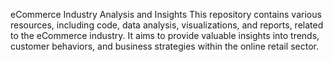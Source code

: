 eCommerce Industry Analysis and Insights
This repository contains various resources, including code, data analysis, visualizations, and reports, related to the eCommerce industry. It aims to provide valuable insights into trends, customer behaviors, and business strategies within the online retail sector.
